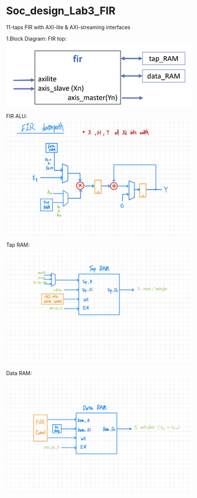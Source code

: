 # Soc_design_Lab3_FIR
11-taps FIR with AXI-lite & AXI-streaming interfaces

1.Block Diagram:
FIR top:
![FIR top](FIR_top.png)

FIR ALU:
![FIR](FIR.jpg)

Tap RAM:
![Tap RAM](Tap_RAM.jpg)

Data RAM:
![Data RAM](Data_RAM.jpg)
